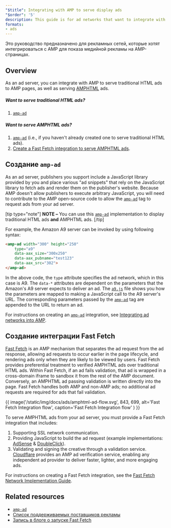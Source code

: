 ```yaml
---
"$title": Integrating with AMP to serve display ads
"$order": '5'
description: This guide is for ad networks that want to integrate with AMP to serve display ads to AMP pages.
formats:
- ads
---
```


Это руководство предназначено для рекламных сетей, которые хотят интегрироваться с AMP для показа медийной рекламы на AMP-страницах.

## Overview

As an ad server, you can integrate with AMP to serve traditional HTML ads to AMP pages, as well as serving [AMPHTML](../../../documentation/guides-and-tutorials/learn/intro-to-amphtml-ads.md) ads.

##### Want to serve traditional HTML ads?

1. [`amp-ad`](../../../documentation/components/reference/amp-ad.md)

##### Want to serve AMPHTML ads?

1. [`amp-ad`](../../../documentation/components/reference/amp-ad.md) (i.e., if you haven't already created one to serve traditional HTML ads).
2. [Create a Fast Fetch integration to serve AMPHTML ads](#creating-a-fast-fetch-integration).

## Создание `amp-ad` <a name="creating-an-amp-ad"></a>

As an ad server, publishers you support include a JavaScript library provided by you and place various "ad snippets" that rely on the JavaScript library to fetch ads and render them on the publisher's website. Because AMP doesn't allow publishers to execute arbitrary JavaScript, you will need to contribute to the AMP open-source code to allow the [`amp-ad`](../../../documentation/components/reference/amp-ad.md)  tag to request ads from your ad server.

[tip type="note"] **NOTE –** You can use this [`amp-ad`](../../../documentation/components/reference/amp-ad.md) implementation to display traditional HTML ads **and** AMPHTML ads. [/tip]

For example, the Amazon A9 server can be invoked by using following syntax:

```html
<amp-ad width="300" height="250"
    type="a9"
    data-aax_size="300x250"
    data-aax_pubname="test123"
    data-aax_src="302">
</amp-ad>
```

In the above code, the `type` attribute specifies the ad network, which in this case is A9. The `data-*` attributes are dependent on the parameters that the Amazon's A9 server expects to deliver an ad. The [`a9.js`](https://github.com/ampproject/amphtml/blob/master/ads/a9.js) file shows you how the parameters are mapped to making a JavaScript call to the A9 server's URL. The corresponding parameters passed by the [`amp-ad`](../../../documentation/components/reference/amp-ad.md) tag are appended to the URL to return an ad.

For instructions on creating an [`amp-ad`](../../../documentation/components/reference/amp-ad.md) integration, see [Integrating ad networks into AMP](https://github.com/ampproject/amphtml/blob/master/ads/README.md).

## Создание интеграции Fast Fetch <a name="creating-a-fast-fetch-integration"></a>

[Fast Fetch](https://blog.amp.dev/2017/08/21/even-faster-loading-ads-in-amp/) is an AMP mechanism that separates the ad request from the ad response, allowing ad requests to occur earlier in the page lifecycle, and rendering ads only when they are likely to be viewed by users. Fast Fetch provides preferential treatment to verified AMPHTML ads over traditional HTML ads. Within Fast Fetch, if an ad fails validation, that ad is wrapped in a cross-domain iframe to sandbox it from the rest of the AMP document. Conversely, an AMPHTML ad passing validation is written directly into the page. Fast Fetch handles both AMP and non-AMP ads; no additional ad requests are required for ads that fail validation.

{{ image('/static/img/docs/ads/amphtml-ad-flow.svg', 843, 699, alt='Fast Fetch Integration flow', caption='Fast Fetch Integration flow' ) }}

To serve AMPHTML ads from your ad server, you must provide a Fast Fetch integration that includes:

1. Supporting SSL network communication.
2. Providing JavaScript to build the ad request (example implementations: [AdSense](https://github.com/ampproject/amphtml/tree/master/extensions/amp-ad-network-adsense-impl) & [DoubleClick](https://github.com/ampproject/amphtml/tree/master/extensions/amp-ad-network-doubleclick-impl)).
3. Validating and signing the creative through a validation service. [Cloudflare](https://blog.cloudflare.com/firebolt/) provides an AMP ad verification service, enabling any independent ad provider to deliver faster, lighter, and more engaging ads.

For instructions on creating a Fast Fetch integration, see the [Fast Fetch Network Implementation Guide](https://github.com/ampproject/amphtml/blob/master/ads/google/a4a/docs/Network-Impl-Guide.md).

## Related resources

- [`amp-ad`](../../../documentation/components/reference/amp-ad.md)
- [Список поддерживаемых поставщиков рекламы](../../../documentation/guides-and-tutorials/develop/monetization/ads_vendors.md)
- [Запись в блоге о запуске Fast Fetch](https://blog.amp.dev/2017/08/21/even-faster-loading-ads-in-amp/)
